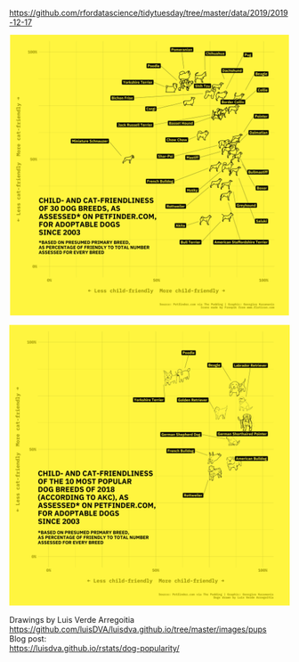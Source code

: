 https://github.com/rfordatascience/tidytuesday/tree/master/data/2019/2019-12-17

![](plots/dog-friendliness.png)


![](plots/pup-friendliness.png)

Drawings by Luis Verde Arregoitia  
https://github.com/luisDVA/luisdva.github.io/tree/master/images/pups  
Blog post:  
https://luisdva.github.io/rstats/dog-popularity/